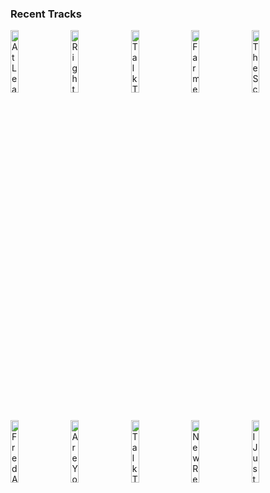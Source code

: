 ### Recent Tracks
[<img src='https://lastfm.freetls.fastly.net/i/u/300x300/ea413fd6d34047ae95ac4f2e0b51ec89.png' width='16%' height='16%' alt='At Least It Was Here ("Community" Main Title) [Full Length Version]'>](https://www.last.fm/music/the%2b88/_/at%2bleast%2bit%2bwas%2bhere%2b%2528%2522community%2522%2bmain%2btitle%2529%2b%255bfull%2blength%2bversion%255d)&nbsp;&nbsp;&nbsp;&nbsp;[<img src='https://lastfm.freetls.fastly.net/i/u/300x300/4cf77b14210f9932461cd2a0421f66a8.png' width='16%' height='16%' alt='Right Hand Man'>](https://www.last.fm/music/lin-manuel%2bmiranda/_/right%2bhand%2bman)&nbsp;&nbsp;&nbsp;&nbsp;[<img src='https://lastfm.freetls.fastly.net/i/u/300x300/3532bbb4e68aedb24c382afb1542fbc8.png' width='16%' height='16%' alt='Talk Too Much'>](https://www.last.fm/music/coin/_/talk%2btoo%2bmuch)&nbsp;&nbsp;&nbsp;&nbsp;[<img src='https://lastfm.freetls.fastly.net/i/u/300x300/4cf77b14210f9932461cd2a0421f66a8.png' width='16%' height='16%' alt='Farmer Refuted'>](https://www.last.fm/music/thayne%2bjasperson/_/farmer%2brefuted)&nbsp;&nbsp;&nbsp;&nbsp;[<img src='https://lastfm.freetls.fastly.net/i/u/300x300/4cf77b14210f9932461cd2a0421f66a8.png' width='16%' height='16%' alt='The Schuyler Sisters'>](https://www.last.fm/music/ren%25c3%25a9e%2belise%2bgoldsberry/_/the%2bschuyler%2bsisters)&nbsp;&nbsp;&nbsp;&nbsp;<br>[<img src='https://lastfm.freetls.fastly.net/i/u/300x300/2c537d11c2c64ba6efa0ccd9d94b4c69.png' width='16%' height='16%' alt='Fred Astaire'>](https://www.last.fm/music/jukebox%2bthe%2bghost/_/fred%2bastaire)&nbsp;&nbsp;&nbsp;&nbsp;[<img src='https://lastfm.freetls.fastly.net/i/u/300x300/551fd899ce383b4b3b41ab5552f21e98.png' width='16%' height='16%' alt='Are You Bored Yet? (feat. Clairo)'>](https://www.last.fm/music/wallows/_/are%2byou%2bbored%2byet%253f%2b%2528feat.%2bclairo%2529)&nbsp;&nbsp;&nbsp;&nbsp;[<img src='https://lastfm.freetls.fastly.net/i/u/300x300/3532bbb4e68aedb24c382afb1542fbc8.png' width='16%' height='16%' alt='Talk Too Much'>](https://www.last.fm/music/coin/_/talk%2btoo%2bmuch)&nbsp;&nbsp;&nbsp;&nbsp;[<img src='https://lastfm.freetls.fastly.net/i/u/300x300/904e707cffe132b9a9e055964099bdc2.png' width='16%' height='16%' alt='New Religion'>](https://www.last.fm/music/the%2bheydaze/_/new%2breligion)&nbsp;&nbsp;&nbsp;&nbsp;[<img src='https://lastfm.freetls.fastly.net/i/u/300x300/8449bf9ba11e0f52c06b3b6da62edcbc.png' width='16%' height='16%' alt='I Just Wanna Shine'>](https://www.last.fm/music/fitz%2band%2bthe%2btantrums/_/i%2bjust%2bwanna%2bshine)&nbsp;&nbsp;&nbsp;&nbsp;<br>